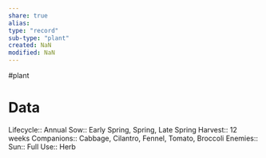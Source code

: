 ```yaml
---
share: true
alias: 
type: "record"
sub-type: "plant"
created: NaN 
modified: NaN
---
```

 #plant
# Data
Lifecycle:: Annual
Sow:: Early Spring, Spring, Late Spring
Harvest:: 12 weeks
Companions:: Cabbage, Cilantro, Fennel, Tomato, Broccoli
Enemies:: 
Sun:: Full
Use:: Herb
